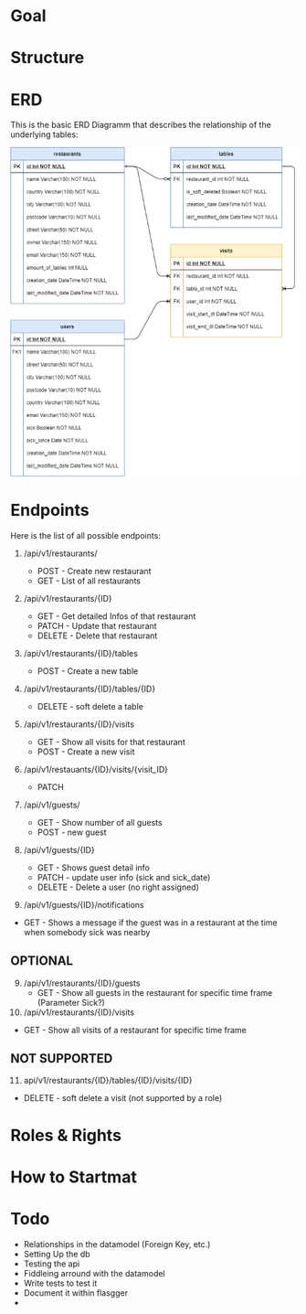 # Goal
# Structure
# ERD
This is the basic ERD Diagramm that describes the relationship of the underlying tables:

![ERD-Diagramm](/docs/erd.png)
# Endpoints
Here is the list of all possible endpoints:

1. /api/v1/restaurants/
    - POST - Create new restaurant
    - GET - List of all restaurants
2. /api/v1/restaurants/{ID}
   - GET - Get detailed Infos of that restaurant
   - PATCH - Update that restaurant
   - DELETE - Delete that restaurant
3. /api/v1/restaurants/{ID}/tables
   - POST - Create a new table
4. /api/v1/restaurants/{ID}/tables/{ID}
   - DELETE - soft delete a table


5. /api/v1/restaurants/{ID}/visits
   - GET - Show all visits for that restaurant 
   - POST - Create a new visit
6. /api/v1/restauants/{ID}/visits/{visit_ID}
   - PATCH 
7. /api/v1/guests/
   - GET - Show number of all guests 
   - POST - new guest
8. /api/v1/guests/{ID}  
   - GET - Shows guest detail info
   - PATCH - update user info (sick and sick_date)
   - DELETE - Delete a user (no right assigned)
9.  /api/v1/guests/{ID}/notifications
   - GET - Shows a message if the guest was in a restaurant at the time when somebody sick was nearby

## OPTIONAL
9. /api/v1/restaurants/{ID}/guests
   -  GET - Show all guests in the restaurant for specific time frame (Parameter Sick?)
10. /api/v1/restaurants/{ID}/visits
   - GET - Show all visits of a restaurant for specific time frame

## NOT SUPPORTED
11. api/v1/restaurants/{ID}/tables/{ID}/visits/{ID}
   - DELETE - soft delete a visit (not supported by a role)

# Roles & Rights
# How to Startmat

# Todo
- Relationships in the datamodel (Foreign Key, etc.)
- Setting Up the db
- Testing the api
- Fiddleing arround with the datamodel
- Write tests to test it
- Document it within flasgger
- 